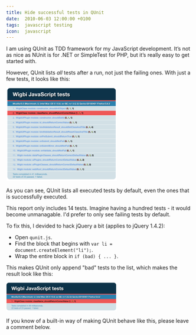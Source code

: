 ```yaml
---
title: Hide successful tests in QUnit
date:  2010-06-03 12:00:00 +0100
tags:  javascript testing
icon:  javascript
---
```


I am using QUnit as TDD framework for my JavaScript development. It’s not as
nice as NUnit is for .NET or SimpleTest for PHP, but it’s really easy to get
started with.

However, QUnit lists *all* tests after a run, not just the failing ones. With
just a few tests, it looks like this:

![QUnit - Full test report](/assets/blog/2010/100603-1.png)

As you can see, QUnit lists all executed tests by default, even the ones that
is successfully executed.

This report only includes 14 tests. Imagine having a hundred tests - it
would become unmanagable. I'd prefer to only see failing tests by default.

To fix this, I devided to hack jQuery a bit (applies to jQuery 1.4.2):

* Open `qunit.js`.
* Find the block that begins with `var li = document.createElement("li");`.
* Wrap the entire block in `if (bad) { ... }`.

This makes QUnit only append "bad" tests to the list, which makes the result
look like this:

![QUnit - Compact test result presentation](/assets/blog/2010/100603-2.png)

If you know of a built-in way of making QUnit behave like this, please leave 
a comment below.